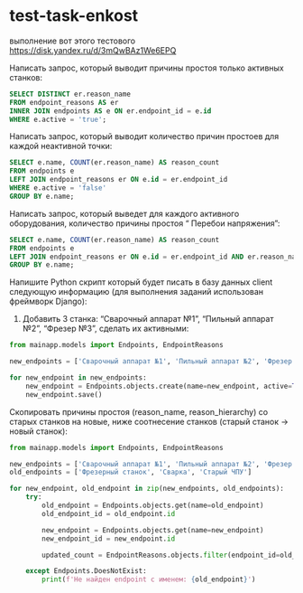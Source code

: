 # test-task-enkost
выполнение вот этого тестового https://disk.yandex.ru/d/3mQwBAz1We6EPQ

Написать запрос, который выводит причины простоя только активных станков:
```sql
SELECT DISTINCT er.reason_name
FROM endpoint_reasons AS er
INNER JOIN endpoints AS e ON er.endpoint_id = e.id
WHERE e.active = 'true';
```
Написать запрос, который выводит количество причин простоев для каждой неактивной точки:
```sql
SELECT e.name, COUNT(er.reason_name) AS reason_count
FROM endpoints e
LEFT JOIN endpoint_reasons er ON e.id = er.endpoint_id
WHERE e.active = 'false'
GROUP BY e.name;
```
Написать запрос, который выведет для каждого активного оборудования, количество причины простоя “ Перебои напряжения”:
```sql
SELECT e.name, COUNT(er.reason_name) AS reason_count
FROM endpoints e
LEFT JOIN endpoint_reasons er ON e.id = er.endpoint_id AND er.reason_name = 'Перебои напряжения'
GROUP BY e.name;
```
Напишите Python скрипт который будет писать в базу данных client следующую информацию (для выполнения заданий использован фреймворк Django):
1) Добавить 3 станка: “Сварочный аппарат №1”, “Пильный аппарат №2”, “Фрезер №3”, сделать их активными:
```python
from mainapp.models import Endpoints, EndpointReasons

new_endpoints = ['Сварочный аппарат №1', 'Пильный аппарат №2', 'Фрезер №3']

for new_endpoint in new_endpoints:
    new_endpoint = Endpoints.objects.create(name=new_endpoint, active=True)
    new_endpoint.save()
```
Скопировать причины простоя (reason_name, reason_hierarchy) со старых станков на новые, ниже соотнесение станков (старый станок -> новый станок):
```python
from mainapp.models import Endpoints, EndpointReasons

new_endpoints = ['Сварочный аппарат №1', 'Пильный аппарат №2', 'Фрезер №3']
old_endpoints = ['Фрезерный станок', 'Сварка', 'Старый ЧПУ']

for new_endpoint, old_endpoint in zip(new_endpoints, old_endpoints):
    try:
        old_endpoint = Endpoints.objects.get(name=old_endpoint)
        old_endpoint_id = old_endpoint.id

        new_endpoint = Endpoints.objects.get(name=new_endpoint)
        new_endpoint_id = new_endpoint.id

        updated_count = EndpointReasons.objects.filter(endpoint_id=old_endpoint_id).update(endpoint_id=new_endpoint_id)

    except Endpoints.DoesNotExist:
        print(f'Не найден endpoint с именем: {old_endpoint}')
```

